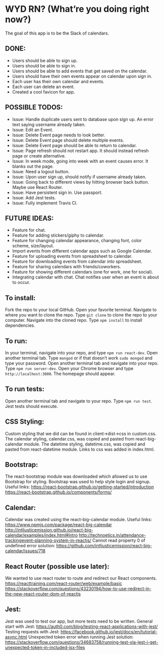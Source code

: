 
# WYD RN? (What’re you doing right now?)
The goal of this app is to be the Slack of calendars.

## DONE:
- Users should be able to sign up.
- Users should be able to sign in.
- Users should be able to add events that get saved on the calendar.
- Users should have their own events appear on calendar upon sign in.
- Each user has their own calendar and events.
- Each user can delete an event.
- Created a cool favicon for app.

## POSSIBLE TODOS:

 - Issue: Handle duplicate users sent to database upon sign up.  An
   error text saying username already taken.
- Issue: Edit an Event.
- Issue: Delete Event page needs to look better.
- Issue: Delete Event page should delete multiple events.
- Issue: Delete Event page should be able to return to calendar.
- Issue: Page refresh should not restart app.  It should instead refresh page or create alternative.
- Issue: In week mode, going into week with an event causes error.  It blanks out the page.
- Issue: Need a logout button.
- Issue: Upon user sign up, should notify if username already taken.
- Issue: Going back to different views by hitting browser back button.  Maybe use React Router.
- Issue: Have persistent sign in.  Use passport.
- Issue: Add Jest tests.
- Issue: Fully implement Travis CI.

## FUTURE IDEAS:
- Feature for chat.
- Feature for adding stickers/giphy to calendar.
- Feature for changing calendar appearance, changing font, color scheme, size/layout.
- Import events from different calendar apps such as Google Calendar.
- Feature for uploading events from spreadsheet to calendar.
- Feature for downloading events from calendar into spreadsheet.
- Feature for sharing calendars with friends/coworkers.
- Feature for showing different calendars (one for work, one for social).
- Integrating calendar with chat.  Chat notifies user when an event is about to occur.

## To install:
Fork the repo to your local GitHub.
Open your favorite terminal.
Navigate to where you want to clone the repo.
Type `git clone` to clone the repo to your computer.
Navigate into the cloned repo.
Type `npm install` to install dependencies.

## To run:
In your terminal, navigate into your repo, and type `npm run react-dev`.
Open another terminal tab.
Type `mongod` or if that doesn’t work `sudo mongod` and type your password.
Open another terminal tab and navigate into your repo.
Type `npm run server-dev`.
Open your Chrome browser and type `http://localhost:3000`.
The homepage should appear.

## To run tests:
Open another terminal tab and navigate to your repo.
Type `npm run test`.
Jest tests should execute.

## CSS Styling:
Custom styling that we did can be found in client->dist->css in custom.css.
The calendar styling, calendar.css, was copied and pasted from react-big-calendar module.
The datetime styling, datetime.css, was copied and pasted from react-datetime module.
Links to css was added in index.html.

## Bootstrap:
The react-bootstrap module was downloaded which allowed us to use Bootstrap for styling.
Bootstrap was used to help style login and signup.
Useful links:
https://react-bootstrap.github.io/getting-started/introduction
https://react-bootstrap.github.io/components/forms/

## Calendar:
Calendar was created using the react-big-calendar module.
Useful links:
https://www.npmjs.com/package/react-big-calendar
http://intljusticemission.github.io/react-big-calendar/examples/index.html#intro
http://technoetics.in/attendance-trackingevent-planning-system-in-reactjs/
Cannot read property 0 of undefined error solution:
https://github.com/intljusticemission/react-big-calendar/issues/718

## React Router (possible use later):
We wanted to use react router to route and redirect our React components.
https://reacttraining.com/react-router/web/example/basic
https://stackoverflow.com/questions/43230194/how-to-use-redirect-in-the-new-react-router-dom-of-reactjs

## Jest:
Jest was used to test our app, but more tests need to be written.
General start with Jest:
https://auth0.com/blog/testing-react-applications-with-jest/
Testing requests with Jest:
https://facebook.github.io/jest/docs/en/tutorial-async.html
Unexpected token error when running Jest solution:
https://stackoverflow.com/questions/34683758/running-test-via-jest-i-get-unexpected-token-in-included-jsx-files
